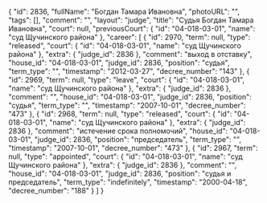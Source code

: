 {
    "id": 2836,
    "fullName": "Богдан Тамара Ивановна",
    "photoURL": "",
    "tags": [],
    "comment": "",
    "layout": "judge",
    "title": "Судья Богдан Тамара Ивановна",
    "court": null,
    "previousCourt": {
        "id": "04-018-03-01",
        "name": "суд Щучинского района"
    },
    "career": [
        {
            "id": 2970,
            "term": null,
            "type": "released",
            "court": {
                "id": "04-018-03-01",
                "name": "суд Щучинского района"
            },
            "extra": {
                "judge_id": 2836
            },
            "comment": "выход в отставку",
            "house_id": "04-018-03-01",
            "judge_id": 2836,
            "position": "судья",
            "term_type": "",
            "timestamp": "2012-03-27",
            "decree_number": "143"
        },
        {
            "id": 2969,
            "term": null,
            "type": "leave",
            "court": {
                "id": "04-018-03-01",
                "name": "суд Щучинского района"
            },
            "extra": {
                "judge_id": 2836
            },
            "comment": "",
            "house_id": "04-018-03-01",
            "judge_id": 2836,
            "position": "судья",
            "term_type": "",
            "timestamp": "2007-10-01",
            "decree_number": "473"
        },
        {
            "id": 2968,
            "term": null,
            "type": "released",
            "court": {
                "id": "04-018-03-01",
                "name": "суд Щучинского района"
            },
            "extra": {
                "judge_id": 2836
            },
            "comment": "истечение срока полномочий",
            "house_id": "04-018-03-01",
            "judge_id": 2836,
            "position": "председатель",
            "term_type": "",
            "timestamp": "2007-10-01",
            "decree_number": "473"
        },
        {
            "id": 2967,
            "term": null,
            "type": "appointed",
            "court": {
                "id": "04-018-03-01",
                "name": "суд Щучинского района"
            },
            "extra": {
                "judge_id": 2836
            },
            "comment": "",
            "house_id": "04-018-03-01",
            "judge_id": 2836,
            "position": "судья и председатель",
            "term_type": "indefinitely",
            "timestamp": "2000-04-18",
            "decree_number": "188"
        }
    ]
}